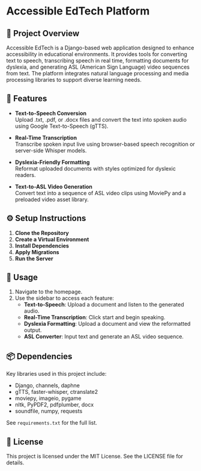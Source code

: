 # Accessible EdTech Platform

## 🧠 Project Overview
Accessible EdTech is a Django-based web application designed to enhance accessibility in educational environments. It provides tools for converting text to speech, transcribing speech in real time, formatting documents for dyslexia, and generating ASL (American Sign Language) video sequences from text. The platform integrates natural language processing and media processing libraries to support diverse learning needs.

## 🚀 Features
- **Text-to-Speech Conversion**  
  Upload .txt, .pdf, or .docx files and convert the text into spoken audio using Google Text-to-Speech (gTTS).

- **Real-Time Transcription**  
  Transcribe spoken input live using browser-based speech recognition or server-side Whisper models.

- **Dyslexia-Friendly Formatting**  
  Reformat uploaded documents with styles optimized for dyslexic readers.

- **Text-to-ASL Video Generation**  
  Convert text into a sequence of ASL video clips using MoviePy and a preloaded video asset library.

## ⚙️ Setup Instructions
1. **Clone the Repository**
2. **Create a Virtual Environment**
3. **Install Dependencies**
4. **Apply Migrations**
5. **Run the Server**

## 🧪 Usage
1. Navigate to the homepage.
2. Use the sidebar to access each feature:
   - **Text-to-Speech**: Upload a document and listen to the generated audio.
   - **Real-Time Transcription**: Click start and begin speaking.
   - **Dyslexia Formatting**: Upload a document and view the reformatted output.
   - **ASL Converter**: Input text and generate an ASL video sequence.

## 📦 Dependencies
Key libraries used in this project include:
- Django, channels, daphne
- gTTS, faster-whisper, ctranslate2
- moviepy, imageio, pygame
- nltk, PyPDF2, pdfplumber, docx
- soundfile, numpy, requests

See `requirements.txt` for the full list.

## 📄 License
This project is licensed under the MIT License. See the LICENSE file for details.
